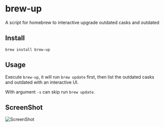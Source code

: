 # brew-up

A script for homebrew to interactive upgrade outdated casks and outdated

## Install
`brew install brew-up`

## Usage
Execute `brew-up`, it will run `brew update` first, then list the outdated casks and outdated with an interactive UI.

With argument `-s` can skip run `brew update`.

## ScreenShot
![ScreenShot](https://user-images.githubusercontent.com/4190346/101786544-0354dd00-3b39-11eb-934e-3e96804ef8d0.png)